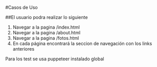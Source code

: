 #Casos de Uso

##El usuario podra realizar lo siguiente

1. Navegar a la pagina /index.html
2. Navegar a la pagina /about.html
3. Navegar a la pagina /fotos.html
4. En cada página encontrará la seccion de navegación con los links anteriores

Para los test se usa puppeteer instalado global

